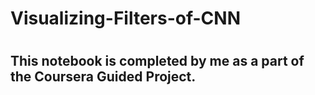 # Visualizing-Filters-of-CNN

#
## This notebook is completed by me as a part of the Coursera Guided Project.
